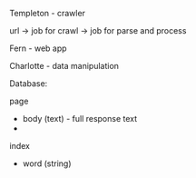 Templeton - crawler

url -> job for crawl
-> job for parse and process


Fern - web app

Charlotte - data manipulation


Database:

page
 - body (text) - full response text
 - 

index
 - word (string)
